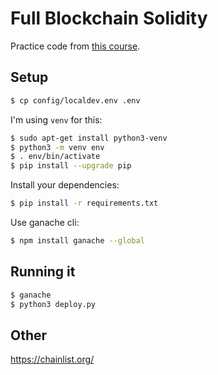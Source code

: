 # Full Blockchain Solidity

Practice code from [this course](https://github.com/smartcontractkit/full-blockchain-solidity-course-py).

## Setup

```bash
$ cp config/localdev.env .env
```

I'm using `venv` for this:

```bash
$ sudo apt-get install python3-venv
$ python3 -m venv env
$ . env/bin/activate
$ pip install --upgrade pip
```

Install your dependencies:

```bash
$ pip install -r requirements.txt
```

Use ganache cli:

```bash
$ npm install ganache --global
```

## Running it

```bash
$ ganache
$ python3 deploy.py
```

## Other

https://chainlist.org/